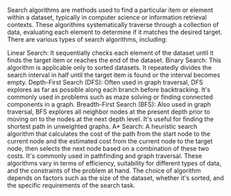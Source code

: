 Search algorithms are methods used to find a particular item or element within a dataset, typically in computer science or information retrieval contexts. These algorithms systematically traverse through a collection of data, evaluating each element to determine if it matches the desired target. There are various types of search algorithms, including:

Linear Search: It sequentially checks each element of the dataset until it finds the target item or reaches the end of the dataset.
Binary Search: This algorithm is applicable only to sorted datasets. It repeatedly divides the search interval in half until the target item is found or the interval becomes empty.
Depth-First Search (DFS): Often used in graph traversal, DFS explores as far as possible along each branch before backtracking. It's commonly used in problems such as maze solving or finding connected components in a graph.
Breadth-First Search (BFS): Also used in graph traversal, BFS explores all neighbor nodes at the present depth prior to moving on to the nodes at the next depth level. It's useful for finding the shortest path in unweighted graphs.
A* Search: A heuristic search algorithm that calculates the cost of the path from the start node to the current node and the estimated cost from the current node to the target node, then selects the next node based on a combination of these two costs. It's commonly used in pathfinding and graph traversal.
These algorithms vary in terms of efficiency, suitability for different types of data, and the constraints of the problem at hand. The choice of algorithm depends on factors such as the size of the dataset, whether it's sorted, and the specific requirements of the search task.
